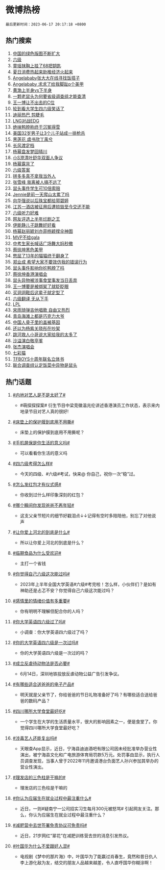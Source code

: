 # 微博热榜

`最后更新时间：2023-06-17 20:17:18 +0800`

## 热门搜索

1. [中国的绿色版图不断扩大](https://m.weibo.cn/search?containerid=100103type%3D1%26t%3D10%26q%3D%23%E4%B8%AD%E5%9B%BD%E7%9A%84%E7%BB%BF%E8%89%B2%E7%89%88%E5%9B%BE%E4%B8%8D%E6%96%AD%E6%89%A9%E5%A4%A7%23&stream_entry_id=51&isnewpage=1&extparam=seat%3D1%26pos%3D0%26c_type%3D51%26filter_type%3Drealtimehot%26stream_entry_id%3D51%26dgr%3D0%26cate%3D10103%26display_time%3D1687004235%26pre_seqid%3D1687004235866018427106&luicode=10000011&lfid=106003type%253D25%2526t%253D3%2526disable_hot%253D1%2526filter_type%253Drealtimehot)
1. [六级](https://m.weibo.cn/search?containerid=100103type%3D1%26t%3D10%26q%3D%E5%85%AD%E7%BA%A7&stream_entry_id=31&isnewpage=1&extparam=seat%3D1%26pos%3D0%26realpos%3D1%26filter_type%3Drealtimehot%26band_rank%3D1%26lcate%3D5001%26c_type%3D31%26q%3D%25E5%2585%25AD%25E7%25BA%25A7%26flag%3D16%26dgr%3D0%26cate%3D5001%26stream_entry_id%3D31%26display_time%3D1687004235%26pre_seqid%3D1687004235866018427106&luicode=10000011&lfid=106003type%253D25%2526t%253D3%2526disable_hot%253D1%2526filter_type%253Drealtimehot)
1. [童瑶抹胸上挂了68把钥匙](https://m.weibo.cn/search?containerid=100103type%3D1%26t%3D10%26q%3D%23%E7%AB%A5%E7%91%B6%E6%8A%B9%E8%83%B8%E4%B8%8A%E6%8C%82%E4%BA%8668%E6%8A%8A%E9%92%A5%E5%8C%99%23&stream_entry_id=31&isnewpage=1&extparam=seat%3D1%26pos%3D1%26realpos%3D2%26filter_type%3Drealtimehot%26band_rank%3D2%26lcate%3D5001%26c_type%3D31%26q%3D%2523%25E7%25AB%25A5%25E7%2591%25B6%25E6%258A%25B9%25E8%2583%25B8%25E4%25B8%258A%25E6%258C%2582%25E4%25BA%258668%25E6%258A%258A%25E9%2592%25A5%25E5%258C%2599%2523%26flag%3D1%26dgr%3D0%26cate%3D5001%26stream_entry_id%3D31%26display_time%3D1687004235%26pre_seqid%3D1687004235866018427106&luicode=10000011&lfid=106003type%253D25%2526t%253D3%2526disable_hot%253D1%2526filter_type%253Drealtimehot)
1. [夏日消费热起来助推经济火起来](https://m.weibo.cn/search?containerid=100103type%3D1%26t%3D10%26q%3D%23%E5%A4%8F%E6%97%A5%E6%B6%88%E8%B4%B9%E7%83%AD%E8%B5%B7%E6%9D%A5%E5%8A%A9%E6%8E%A8%E7%BB%8F%E6%B5%8E%E7%81%AB%E8%B5%B7%E6%9D%A5%23&stream_entry_id=31&isnewpage=1&extparam=seat%3D1%26pos%3D2%26realpos%3D3%26filter_type%3Drealtimehot%26band_rank%3D3%26lcate%3D5001%26c_type%3D31%26q%3D%2523%25E5%25A4%258F%25E6%2597%25A5%25E6%25B6%2588%25E8%25B4%25B9%25E7%2583%25AD%25E8%25B5%25B7%25E6%259D%25A5%25E5%258A%25A9%25E6%258E%25A8%25E7%25BB%258F%25E6%25B5%258E%25E7%2581%25AB%25E8%25B5%25B7%25E6%259D%25A5%2523%26flag%3D0%26dgr%3D0%26cate%3D5001%26stream_entry_id%3D31%26display_time%3D1687004235%26pre_seqid%3D1687004235866018427106&luicode=10000011&lfid=106003type%253D25%2526t%253D3%2526disable_hot%253D1%2526filter_type%253Drealtimehot)
1. [Angelababy张大大在线寻找饭搭子](https://m.weibo.cn/search?containerid=100103type%3D1%26t%3D10%26q%3D%23Angelababy%E5%BC%A0%E5%A4%A7%E5%A4%A7%E5%9C%A8%E7%BA%BF%E5%AF%BB%E6%89%BE%E9%A5%AD%E6%90%AD%E5%AD%90%23&stream_entry_id=31&isnewpage=1&extparam=seat%3D1%26pos%3D3%26filter_type%3Drealtimehot%26band_rank%3D4%26lcate%3D5001%26dgr%3D0%26is_ad_pos%3D1%26c_type%3D31%26topic_ad%3D1%26q%3D%2523Angelababy%25E5%25BC%25A0%25E5%25A4%25A7%25E5%25A4%25A7%25E5%259C%25A8%25E7%25BA%25BF%25E5%25AF%25BB%25E6%2589%25BE%25E9%25A5%25AD%25E6%2590%25AD%25E5%25AD%2590%2523%26stream_entry_id%3D31%26cate%3D5001%26adid%3D193177%26display_time%3D1687004235%26pre_seqid%3D1687004235866018427106&luicode=10000011&lfid=106003type%253D25%2526t%253D3%2526disable_hot%253D1%2526filter_type%253Drealtimehot)
1. [Angelababy 求求了给我脚趾p个美甲](https://m.weibo.cn/search?containerid=100103type%3D1%26t%3D10%26q%3DAngelababy+%E6%B1%82%E6%B1%82%E4%BA%86%E7%BB%99%E6%88%91%E8%84%9A%E8%B6%BEp%E4%B8%AA%E7%BE%8E%E7%94%B2&stream_entry_id=31&isnewpage=1&extparam=seat%3D1%26pos%3D4%26realpos%3D4%26filter_type%3Drealtimehot%26band_rank%3D4%26lcate%3D5001%26c_type%3D31%26q%3DAngelababy%2520%25E6%25B1%2582%25E6%25B1%2582%25E4%25BA%2586%25E7%25BB%2599%25E6%2588%2591%25E8%2584%259A%25E8%25B6%25BEp%25E4%25B8%25AA%25E7%25BE%258E%25E7%2594%25B2%26flag%3D1%26dgr%3D0%26cate%3D5001%26stream_entry_id%3D31%26display_time%3D1687004235%26pre_seqid%3D1687004235866018427106&luicode=10000011&lfid=106003type%253D25%2526t%253D3%2526disable_hot%253D1%2526filter_type%253Drealtimehot)
1. [黄渤上半身vs下半身](https://m.weibo.cn/search?containerid=100103type%3D1%26t%3D10%26q%3D%23%E9%BB%84%E6%B8%A4%E4%B8%8A%E5%8D%8A%E8%BA%ABvs%E4%B8%8B%E5%8D%8A%E8%BA%AB%23&stream_entry_id=31&isnewpage=1&extparam=seat%3D1%26pos%3D5%26realpos%3D5%26filter_type%3Drealtimehot%26band_rank%3D5%26lcate%3D5001%26c_type%3D31%26q%3D%2523%25E9%25BB%2584%25E6%25B8%25A4%25E4%25B8%258A%25E5%258D%258A%25E8%25BA%25ABvs%25E4%25B8%258B%25E5%258D%258A%25E8%25BA%25AB%2523%26flag%3D1%26dgr%3D0%26cate%3D5001%26stream_entry_id%3D31%26display_time%3D1687004235%26pre_seqid%3D1687004235866018427106&luicode=10000011&lfid=106003type%253D25%2526t%253D3%2526disable_hot%253D1%2526filter_type%253Drealtimehot)
1. [一颗老鼠头为何要省级调查组才能查清](https://m.weibo.cn/search?containerid=100103type%3D1%26t%3D10%26q%3D%23%E4%B8%80%E9%A2%97%E8%80%81%E9%BC%A0%E5%A4%B4%E4%B8%BA%E4%BD%95%E8%A6%81%E7%9C%81%E7%BA%A7%E8%B0%83%E6%9F%A5%E7%BB%84%E6%89%8D%E8%83%BD%E6%9F%A5%E6%B8%85%23&stream_entry_id=31&isnewpage=1&extparam=seat%3D1%26pos%3D6%26realpos%3D6%26filter_type%3Drealtimehot%26band_rank%3D6%26lcate%3D5001%26c_type%3D31%26q%3D%2523%25E4%25B8%2580%25E9%25A2%2597%25E8%2580%2581%25E9%25BC%25A0%25E5%25A4%25B4%25E4%25B8%25BA%25E4%25BD%2595%25E8%25A6%2581%25E7%259C%2581%25E7%25BA%25A7%25E8%25B0%2583%25E6%259F%25A5%25E7%25BB%2584%25E6%2589%258D%25E8%2583%25BD%25E6%259F%25A5%25E6%25B8%2585%2523%26flag%3D16%26dgr%3D0%26cate%3D5001%26stream_entry_id%3D31%26display_time%3D1687004235%26pre_seqid%3D1687004235866018427106&luicode=10000011&lfid=106003type%253D25%2526t%253D3%2526disable_hot%253D1%2526filter_type%253Drealtimehot)
1. [王一博让不出去的C位](https://m.weibo.cn/search?containerid=100103type%3D1%26t%3D10%26q%3D%23%E7%8E%8B%E4%B8%80%E5%8D%9A%E8%AE%A9%E4%B8%8D%E5%87%BA%E5%8E%BB%E7%9A%84C%E4%BD%8D%23&stream_entry_id=31&isnewpage=1&extparam=seat%3D1%26pos%3D7%26realpos%3D7%26filter_type%3Drealtimehot%26band_rank%3D7%26lcate%3D5001%26c_type%3D31%26q%3D%2523%25E7%258E%258B%25E4%25B8%2580%25E5%258D%259A%25E8%25AE%25A9%25E4%25B8%258D%25E5%2587%25BA%25E5%258E%25BB%25E7%259A%2584C%25E4%25BD%258D%2523%26flag%3D1%26dgr%3D0%26cate%3D5001%26stream_entry_id%3D31%26display_time%3D1687004235%26pre_seqid%3D1687004235866018427106&luicode=10000011&lfid=106003type%253D25%2526t%253D3%2526disable_hot%253D1%2526filter_type%253Drealtimehot)
1. [轮到看大学生四六级笑话了](https://m.weibo.cn/search?containerid=100103type%3D1%26t%3D10%26q%3D%E8%BD%AE%E5%88%B0%E7%9C%8B%E5%A4%A7%E5%AD%A6%E7%94%9F%E5%9B%9B%E5%85%AD%E7%BA%A7%E7%AC%91%E8%AF%9D%E4%BA%86&stream_entry_id=31&isnewpage=1&extparam=seat%3D1%26pos%3D8%26realpos%3D8%26filter_type%3Drealtimehot%26band_rank%3D8%26lcate%3D5001%26c_type%3D31%26q%3D%25E8%25BD%25AE%25E5%2588%25B0%25E7%259C%258B%25E5%25A4%25A7%25E5%25AD%25A6%25E7%2594%259F%25E5%259B%259B%25E5%2585%25AD%25E7%25BA%25A7%25E7%25AC%2591%25E8%25AF%259D%25E4%25BA%2586%26flag%3D0%26dgr%3D0%26cate%3D5001%26stream_entry_id%3D31%26display_time%3D1687004235%26pre_seqid%3D1687004235866018427106&luicode=10000011&lfid=106003type%253D25%2526t%253D3%2526disable_hot%253D1%2526filter_type%253Drealtimehot)
1. [迪丽热巴 剪睫毛](https://m.weibo.cn/search?containerid=100103type%3D1%26t%3D10%26q%3D%E8%BF%AA%E4%B8%BD%E7%83%AD%E5%B7%B4+%E5%89%AA%E7%9D%AB%E6%AF%9B&stream_entry_id=31&isnewpage=1&extparam=seat%3D1%26pos%3D9%26realpos%3D9%26filter_type%3Drealtimehot%26band_rank%3D9%26lcate%3D5001%26c_type%3D31%26q%3D%25E8%25BF%25AA%25E4%25B8%25BD%25E7%2583%25AD%25E5%25B7%25B4%2520%25E5%2589%25AA%25E7%259D%25AB%25E6%25AF%259B%26flag%3D0%26dgr%3D0%26cate%3D5001%26stream_entry_id%3D31%26display_time%3D1687004235%26pre_seqid%3D1687004235866018427106&luicode=10000011&lfid=106003type%253D25%2526t%253D3%2526disable_hot%253D1%2526filter_type%253Drealtimehot)
1. [LNG对战EDG](https://m.weibo.cn/search?containerid=100103type%3D1%26t%3D10%26q%3D%23LNG%E5%AF%B9%E6%88%98EDG%23&stream_entry_id=31&isnewpage=1&extparam=seat%3D1%26pos%3D10%26realpos%3D10%26filter_type%3Drealtimehot%26band_rank%3D10%26lcate%3D5001%26c_type%3D31%26q%3D%2523LNG%25E5%25AF%25B9%25E6%2588%2598EDG%2523%26flag%3D1%26dgr%3D0%26cate%3D5001%26stream_entry_id%3D31%26display_time%3D1687004235%26pre_seqid%3D1687004235866018427106&luicode=10000011&lfid=106003type%253D25%2526t%253D3%2526disable_hot%253D1%2526filter_type%253Drealtimehot)
1. [绝味鸭脖称终于沉冤得雪](https://m.weibo.cn/search?containerid=100103type%3D1%26t%3D10%26q%3D%23%E7%BB%9D%E5%91%B3%E9%B8%AD%E8%84%96%E7%A7%B0%E7%BB%88%E4%BA%8E%E6%B2%89%E5%86%A4%E5%BE%97%E9%9B%AA%23&stream_entry_id=31&isnewpage=1&extparam=seat%3D1%26pos%3D11%26realpos%3D11%26filter_type%3Drealtimehot%26band_rank%3D11%26lcate%3D5001%26c_type%3D31%26q%3D%2523%25E7%25BB%259D%25E5%2591%25B3%25E9%25B8%25AD%25E8%2584%2596%25E7%25A7%25B0%25E7%25BB%2588%25E4%25BA%258E%25E6%25B2%2589%25E5%2586%25A4%25E5%25BE%2597%25E9%259B%25AA%2523%26flag%3D2%26dgr%3D0%26cate%3D5001%26stream_entry_id%3D31%26display_time%3D1687004235%26pre_seqid%3D1687004235866018427106&luicode=10000011&lfid=106003type%253D25%2526t%253D3%2526disable_hot%253D1%2526filter_type%253Drealtimehot)
1. [美国32岁男子让3个儿子站成一排枪杀](https://m.weibo.cn/search?containerid=100103type%3D1%26t%3D10%26q%3D%23%E7%BE%8E%E5%9B%BD32%E5%B2%81%E7%94%B7%E5%AD%90%E8%AE%A93%E4%B8%AA%E5%84%BF%E5%AD%90%E7%AB%99%E6%88%90%E4%B8%80%E6%8E%92%E6%9E%AA%E6%9D%80%23&stream_entry_id=31&isnewpage=1&extparam=seat%3D1%26pos%3D12%26realpos%3D12%26filter_type%3Drealtimehot%26band_rank%3D12%26lcate%3D5001%26c_type%3D31%26q%3D%2523%25E7%25BE%258E%25E5%259B%25BD32%25E5%25B2%2581%25E7%2594%25B7%25E5%25AD%2590%25E8%25AE%25A93%25E4%25B8%25AA%25E5%2584%25BF%25E5%25AD%2590%25E7%25AB%2599%25E6%2588%2590%25E4%25B8%2580%25E6%258E%2592%25E6%259E%25AA%25E6%259D%2580%2523%26flag%3D1%26dgr%3D0%26cate%3D5001%26stream_entry_id%3D31%26display_time%3D1687004235%26pre_seqid%3D1687004235866018427106&luicode=10000011&lfid=106003type%253D25%2526t%253D3%2526disable_hot%253D1%2526filter_type%253Drealtimehot)
1. [黑莲花 虞书欣丁禹兮](https://m.weibo.cn/search?containerid=100103type%3D1%26t%3D10%26q%3D%E9%BB%91%E8%8E%B2%E8%8A%B1+%E8%99%9E%E4%B9%A6%E6%AC%A3%E4%B8%81%E7%A6%B9%E5%85%AE&stream_entry_id=31&isnewpage=1&extparam=seat%3D1%26pos%3D13%26realpos%3D13%26filter_type%3Drealtimehot%26band_rank%3D13%26lcate%3D5001%26c_type%3D31%26q%3D%25E9%25BB%2591%25E8%258E%25B2%25E8%258A%25B1%2520%25E8%2599%259E%25E4%25B9%25A6%25E6%25AC%25A3%25E4%25B8%2581%25E7%25A6%25B9%25E5%2585%25AE%26flag%3D2%26dgr%3D0%26cate%3D5001%26stream_entry_id%3D31%26display_time%3D1687004235%26pre_seqid%3D1687004235866018427106&luicode=10000011&lfid=106003type%253D25%2526t%253D3%2526disable_hot%253D1%2526filter_type%253Drealtimehot)
1. [长风渡定档](https://m.weibo.cn/search?containerid=100103type%3D1%26t%3D10%26q%3D%E9%95%BF%E9%A3%8E%E6%B8%A1%E5%AE%9A%E6%A1%A3&stream_entry_id=31&isnewpage=1&extparam=seat%3D1%26pos%3D14%26realpos%3D14%26filter_type%3Drealtimehot%26band_rank%3D14%26lcate%3D5001%26c_type%3D31%26q%3D%25E9%2595%25BF%25E9%25A3%258E%25E6%25B8%25A1%25E5%25AE%259A%25E6%25A1%25A3%26flag%3D2%26dgr%3D0%26cate%3D5001%26stream_entry_id%3D31%26display_time%3D1687004235%26pre_seqid%3D1687004235866018427106&luicode=10000011&lfid=106003type%253D25%2526t%253D3%2526disable_hot%253D1%2526filter_type%253Drealtimehot)
1. [杨幂盘发梦回晴川](https://m.weibo.cn/search?containerid=100103type%3D1%26t%3D10%26q%3D%E6%9D%A8%E5%B9%82%E7%9B%98%E5%8F%91%E6%A2%A6%E5%9B%9E%E6%99%B4%E5%B7%9D&stream_entry_id=31&isnewpage=1&extparam=seat%3D1%26pos%3D15%26realpos%3D15%26filter_type%3Drealtimehot%26band_rank%3D15%26lcate%3D5001%26c_type%3D31%26q%3D%25E6%259D%25A8%25E5%25B9%2582%25E7%259B%2598%25E5%258F%2591%25E6%25A2%25A6%25E5%259B%259E%25E6%2599%25B4%25E5%25B7%259D%26flag%3D0%26dgr%3D0%26cate%3D5001%26stream_entry_id%3D31%26display_time%3D1687004235%26pre_seqid%3D1687004235866018427106&luicode=10000011&lfid=106003type%253D25%2526t%253D3%2526disable_hot%253D1%2526filter_type%253Drealtimehot)
1. [小S澄清叶舒华双面人争议](https://m.weibo.cn/search?containerid=100103type%3D1%26t%3D10%26q%3D%23%E5%B0%8FS%E6%BE%84%E6%B8%85%E5%8F%B6%E8%88%92%E5%8D%8E%E5%8F%8C%E9%9D%A2%E4%BA%BA%E4%BA%89%E8%AE%AE%23&stream_entry_id=31&isnewpage=1&extparam=seat%3D1%26pos%3D16%26realpos%3D16%26filter_type%3Drealtimehot%26band_rank%3D16%26lcate%3D5001%26c_type%3D31%26q%3D%2523%25E5%25B0%258FS%25E6%25BE%2584%25E6%25B8%2585%25E5%258F%25B6%25E8%2588%2592%25E5%258D%258E%25E5%258F%258C%25E9%259D%25A2%25E4%25BA%25BA%25E4%25BA%2589%25E8%25AE%25AE%2523%26flag%3D2%26dgr%3D0%26cate%3D5001%26stream_entry_id%3D31%26display_time%3D1687004235%26pre_seqid%3D1687004235866018427106&luicode=10000011&lfid=106003type%253D25%2526t%253D3%2526disable_hot%253D1%2526filter_type%253Drealtimehot)
1. [杨幂露背了](https://m.weibo.cn/search?containerid=100103type%3D1%26t%3D10%26q%3D%23%E6%9D%A8%E5%B9%82%E9%9C%B2%E8%83%8C%E4%BA%86%23&stream_entry_id=31&isnewpage=1&extparam=seat%3D1%26pos%3D17%26realpos%3D17%26filter_type%3Drealtimehot%26band_rank%3D17%26lcate%3D5001%26c_type%3D31%26q%3D%2523%25E6%259D%25A8%25E5%25B9%2582%25E9%259C%25B2%25E8%2583%258C%25E4%25BA%2586%2523%26flag%3D2%26dgr%3D0%26cate%3D5001%26stream_entry_id%3D31%26display_time%3D1687004235%26pre_seqid%3D1687004235866018427106&luicode=10000011&lfid=106003type%253D25%2526t%253D3%2526disable_hot%253D1%2526filter_type%253Drealtimehot)
1. [六级答案](https://m.weibo.cn/search?containerid=100103type%3D1%26t%3D10%26q%3D%E5%85%AD%E7%BA%A7%E7%AD%94%E6%A1%88&stream_entry_id=31&isnewpage=1&extparam=seat%3D1%26pos%3D18%26realpos%3D18%26filter_type%3Drealtimehot%26band_rank%3D18%26lcate%3D5001%26c_type%3D31%26q%3D%25E5%2585%25AD%25E7%25BA%25A7%25E7%25AD%2594%25E6%25A1%2588%26flag%3D0%26dgr%3D0%26cate%3D5001%26stream_entry_id%3D31%26display_time%3D1687004235%26pre_seqid%3D1687004235866018427106&luicode=10000011&lfid=106003type%253D25%2526t%253D3%2526disable_hot%253D1%2526filter_type%253Drealtimehot)
1. [拼多多真不拿我当外人](https://m.weibo.cn/search?containerid=100103type%3D1%26t%3D10%26q%3D%23%E6%8B%BC%E5%A4%9A%E5%A4%9A%E7%9C%9F%E4%B8%8D%E6%8B%BF%E6%88%91%E5%BD%93%E5%A4%96%E4%BA%BA%23&stream_entry_id=31&isnewpage=1&extparam=seat%3D1%26pos%3D19%26realpos%3D19%26filter_type%3Drealtimehot%26band_rank%3D19%26lcate%3D5001%26c_type%3D31%26adid%3D193291%26q%3D%2523%25E6%258B%25BC%25E5%25A4%259A%25E5%25A4%259A%25E7%259C%259F%25E4%25B8%258D%25E6%258B%25BF%25E6%2588%2591%25E5%25BD%2593%25E5%25A4%2596%25E4%25BA%25BA%2523%26flag%3D0%26dgr%3D0%26cate%3D5001%26stream_entry_id%3D31%26display_time%3D1687004235%26pre_seqid%3D1687004235866018427106&luicode=10000011&lfid=106003type%253D25%2526t%253D3%2526disable_hot%253D1%2526filter_type%253Drealtimehot)
1. [张雪峰 我离被人搞不远了](https://m.weibo.cn/search?containerid=100103type%3D1%26t%3D10%26q%3D%E5%BC%A0%E9%9B%AA%E5%B3%B0+%E6%88%91%E7%A6%BB%E8%A2%AB%E4%BA%BA%E6%90%9E%E4%B8%8D%E8%BF%9C%E4%BA%86&stream_entry_id=31&isnewpage=1&extparam=seat%3D1%26pos%3D20%26realpos%3D20%26filter_type%3Drealtimehot%26band_rank%3D20%26lcate%3D5001%26c_type%3D31%26q%3D%25E5%25BC%25A0%25E9%259B%25AA%25E5%25B3%25B0%2520%25E6%2588%2591%25E7%25A6%25BB%25E8%25A2%25AB%25E4%25BA%25BA%25E6%2590%259E%25E4%25B8%258D%25E8%25BF%259C%25E4%25BA%2586%26flag%3D0%26dgr%3D0%26cate%3D5001%26stream_entry_id%3D31%26display_time%3D1687004235%26pre_seqid%3D1687004235866018427106&luicode=10000011&lfid=106003type%253D25%2526t%253D3%2526disable_hot%253D1%2526filter_type%253Drealtimehot)
1. [鼠头事件学生可10倍索赔](https://m.weibo.cn/search?containerid=100103type%3D1%26t%3D10%26q%3D%23%E9%BC%A0%E5%A4%B4%E4%BA%8B%E4%BB%B6%E5%AD%A6%E7%94%9F%E5%8F%AF10%E5%80%8D%E7%B4%A2%E8%B5%94%23&stream_entry_id=31&isnewpage=1&extparam=seat%3D1%26pos%3D21%26realpos%3D21%26filter_type%3Drealtimehot%26band_rank%3D21%26lcate%3D5001%26c_type%3D31%26q%3D%2523%25E9%25BC%25A0%25E5%25A4%25B4%25E4%25BA%258B%25E4%25BB%25B6%25E5%25AD%25A6%25E7%2594%259F%25E5%258F%25AF10%25E5%2580%258D%25E7%25B4%25A2%25E8%25B5%2594%2523%26flag%3D0%26dgr%3D0%26cate%3D5001%26stream_entry_id%3D31%26display_time%3D1687004235%26pre_seqid%3D1687004235866018427106&luicode=10000011&lfid=106003type%253D25%2526t%253D3%2526disable_hot%253D1%2526filter_type%253Drealtimehot)
1. [Jennie是前一天爬山太累了吗](https://m.weibo.cn/search?containerid=100103type%3D1%26t%3D10%26q%3D%23Jennie%E6%98%AF%E5%89%8D%E4%B8%80%E5%A4%A9%E7%88%AC%E5%B1%B1%E5%A4%AA%E7%B4%AF%E4%BA%86%E5%90%97%23&stream_entry_id=31&isnewpage=1&extparam=seat%3D1%26pos%3D22%26realpos%3D22%26filter_type%3Drealtimehot%26band_rank%3D22%26lcate%3D5001%26c_type%3D31%26q%3D%2523Jennie%25E6%2598%25AF%25E5%2589%258D%25E4%25B8%2580%25E5%25A4%25A9%25E7%2588%25AC%25E5%25B1%25B1%25E5%25A4%25AA%25E7%25B4%25AF%25E4%25BA%2586%25E5%2590%2597%2523%26flag%3D0%26dgr%3D0%26cate%3D5001%26stream_entry_id%3D31%26display_time%3D1687004235%26pre_seqid%3D1687004235866018427106&luicode=10000011&lfid=106003type%253D25%2526t%253D3%2526disable_hot%253D1%2526filter_type%253Drealtimehot)
1. [向华强说以后珠宝都给郭碧婷](https://m.weibo.cn/search?containerid=100103type%3D1%26t%3D10%26q%3D%23%E5%90%91%E5%8D%8E%E5%BC%BA%E8%AF%B4%E4%BB%A5%E5%90%8E%E7%8F%A0%E5%AE%9D%E9%83%BD%E7%BB%99%E9%83%AD%E7%A2%A7%E5%A9%B7%23&stream_entry_id=31&isnewpage=1&extparam=seat%3D1%26pos%3D23%26realpos%3D23%26filter_type%3Drealtimehot%26band_rank%3D23%26lcate%3D5001%26c_type%3D31%26q%3D%2523%25E5%2590%2591%25E5%258D%258E%25E5%25BC%25BA%25E8%25AF%25B4%25E4%25BB%25A5%25E5%2590%258E%25E7%258F%25A0%25E5%25AE%259D%25E9%2583%25BD%25E7%25BB%2599%25E9%2583%25AD%25E7%25A2%25A7%25E5%25A9%25B7%2523%26flag%3D2%26dgr%3D0%26cate%3D5001%26stream_entry_id%3D31%26display_time%3D1687004235%26pre_seqid%3D1687004235866018427106&luicode=10000011&lfid=106003type%253D25%2526t%253D3%2526disable_hot%253D1%2526filter_type%253Drealtimehot)
1. [江苏一酒店被征用后遭损毁至今交还不能](https://m.weibo.cn/search?containerid=100103type%3D1%26t%3D10%26q%3D%23%E6%B1%9F%E8%8B%8F%E4%B8%80%E9%85%92%E5%BA%97%E8%A2%AB%E5%BE%81%E7%94%A8%E5%90%8E%E9%81%AD%E6%8D%9F%E6%AF%81%E8%87%B3%E4%BB%8A%E4%BA%A4%E8%BF%98%E4%B8%8D%E8%83%BD%23&stream_entry_id=31&isnewpage=1&extparam=seat%3D1%26pos%3D24%26realpos%3D24%26filter_type%3Drealtimehot%26band_rank%3D24%26lcate%3D5001%26c_type%3D31%26q%3D%2523%25E6%25B1%259F%25E8%258B%258F%25E4%25B8%2580%25E9%2585%2592%25E5%25BA%2597%25E8%25A2%25AB%25E5%25BE%2581%25E7%2594%25A8%25E5%2590%258E%25E9%2581%25AD%25E6%258D%259F%25E6%25AF%2581%25E8%2587%25B3%25E4%25BB%258A%25E4%25BA%25A4%25E8%25BF%2598%25E4%25B8%258D%25E8%2583%25BD%2523%26flag%3D1%26dgr%3D0%26cate%3D5001%26stream_entry_id%3D31%26display_time%3D1687004235%26pre_seqid%3D1687004235866018427106&luicode=10000011&lfid=106003type%253D25%2526t%253D3%2526disable_hot%253D1%2526filter_type%253Drealtimehot)
1. [六级听力好难](https://m.weibo.cn/search?containerid=100103type%3D1%26t%3D10%26q%3D%E5%85%AD%E7%BA%A7%E5%90%AC%E5%8A%9B%E5%A5%BD%E9%9A%BE&stream_entry_id=31&isnewpage=1&extparam=seat%3D1%26pos%3D25%26realpos%3D25%26filter_type%3Drealtimehot%26band_rank%3D25%26lcate%3D5001%26c_type%3D31%26q%3D%25E5%2585%25AD%25E7%25BA%25A7%25E5%2590%25AC%25E5%258A%259B%25E5%25A5%25BD%25E9%259A%25BE%26flag%3D0%26dgr%3D0%26cate%3D5001%26stream_entry_id%3D31%26display_time%3D1687004235%26pre_seqid%3D1687004235866018427106&luicode=10000011&lfid=106003type%253D25%2526t%253D3%2526disable_hot%253D1%2526filter_type%253Drealtimehot)
1. [网友评选上半年烂剧之王](https://m.weibo.cn/search?containerid=100103type%3D1%26t%3D10%26q%3D%23%E7%BD%91%E5%8F%8B%E8%AF%84%E9%80%89%E4%B8%8A%E5%8D%8A%E5%B9%B4%E7%83%82%E5%89%A7%E4%B9%8B%E7%8E%8B%23&stream_entry_id=31&isnewpage=1&extparam=seat%3D1%26pos%3D26%26realpos%3D26%26filter_type%3Drealtimehot%26band_rank%3D26%26lcate%3D5001%26c_type%3D31%26q%3D%2523%25E7%25BD%2591%25E5%258F%258B%25E8%25AF%2584%25E9%2580%2589%25E4%25B8%258A%25E5%258D%258A%25E5%25B9%25B4%25E7%2583%2582%25E5%2589%25A7%25E4%25B9%258B%25E7%258E%258B%2523%26flag%3D0%26dgr%3D0%26cate%3D5001%26stream_entry_id%3D31%26display_time%3D1687004235%26pre_seqid%3D1687004235866018427106&luicode=10000011&lfid=106003type%253D25%2526t%253D3%2526disable_hot%253D1%2526filter_type%253Drealtimehot)
1. [伊能静儿子跳舞好好看](https://m.weibo.cn/search?containerid=100103type%3D1%26t%3D10%26q%3D%E4%BC%8A%E8%83%BD%E9%9D%99%E5%84%BF%E5%AD%90%E8%B7%B3%E8%88%9E%E5%A5%BD%E5%A5%BD%E7%9C%8B&stream_entry_id=31&isnewpage=1&extparam=seat%3D1%26pos%3D27%26realpos%3D27%26filter_type%3Drealtimehot%26band_rank%3D27%26lcate%3D5001%26c_type%3D31%26q%3D%25E4%25BC%258A%25E8%2583%25BD%25E9%259D%2599%25E5%2584%25BF%25E5%25AD%2590%25E8%25B7%25B3%25E8%2588%259E%25E5%25A5%25BD%25E5%25A5%25BD%25E7%259C%258B%26flag%3D0%26dgr%3D0%26cate%3D5001%26stream_entry_id%3D31%26display_time%3D1687004235%26pre_seqid%3D1687004235866018427106&luicode=10000011&lfid=106003type%253D25%2526t%253D3%2526disable_hot%253D1%2526filter_type%253Drealtimehot)
1. [杨幂赵丽颖刘亦菲杨颖撑伞神图](https://m.weibo.cn/search?containerid=100103type%3D1%26t%3D10%26q%3D%23%E6%9D%A8%E5%B9%82%E8%B5%B5%E4%B8%BD%E9%A2%96%E5%88%98%E4%BA%A6%E8%8F%B2%E6%9D%A8%E9%A2%96%E6%92%91%E4%BC%9E%E7%A5%9E%E5%9B%BE%23&stream_entry_id=31&isnewpage=1&extparam=seat%3D1%26pos%3D28%26realpos%3D28%26filter_type%3Drealtimehot%26band_rank%3D28%26lcate%3D5001%26c_type%3D31%26q%3D%2523%25E6%259D%25A8%25E5%25B9%2582%25E8%25B5%25B5%25E4%25B8%25BD%25E9%25A2%2596%25E5%2588%2598%25E4%25BA%25A6%25E8%258F%25B2%25E6%259D%25A8%25E9%25A2%2596%25E6%2592%2591%25E4%25BC%259E%25E7%25A5%259E%25E5%259B%25BE%2523%26flag%3D1%26dgr%3D0%26cate%3D5001%26stream_entry_id%3D31%26display_time%3D1687004235%26pre_seqid%3D1687004235866018427106&luicode=10000011&lfid=106003type%253D25%2526t%253D3%2526disable_hot%253D1%2526filter_type%253Drealtimehot)
1. [MVP不给gala](https://m.weibo.cn/search?containerid=100103type%3D1%26t%3D10%26q%3DMVP%E4%B8%8D%E7%BB%99gala&stream_entry_id=31&isnewpage=1&extparam=seat%3D1%26pos%3D29%26realpos%3D29%26filter_type%3Drealtimehot%26band_rank%3D29%26lcate%3D5001%26c_type%3D31%26q%3DMVP%25E4%25B8%258D%25E7%25BB%2599gala%26flag%3D1%26dgr%3D0%26cate%3D5001%26stream_entry_id%3D31%26display_time%3D1687004235%26pre_seqid%3D1687004235866018427106&luicode=10000011&lfid=106003type%253D25%2526t%253D3%2526disable_hot%253D1%2526filter_type%253Drealtimehot)
1. [中考生家长喊话广场舞大妈秒撤](https://m.weibo.cn/search?containerid=100103type%3D1%26t%3D10%26q%3D%23%E4%B8%AD%E8%80%83%E7%94%9F%E5%AE%B6%E9%95%BF%E5%96%8A%E8%AF%9D%E5%B9%BF%E5%9C%BA%E8%88%9E%E5%A4%A7%E5%A6%88%E7%A7%92%E6%92%A4%23&stream_entry_id=31&isnewpage=1&extparam=seat%3D1%26pos%3D30%26realpos%3D30%26filter_type%3Drealtimehot%26band_rank%3D30%26lcate%3D5001%26c_type%3D31%26q%3D%2523%25E4%25B8%25AD%25E8%2580%2583%25E7%2594%259F%25E5%25AE%25B6%25E9%2595%25BF%25E5%2596%258A%25E8%25AF%259D%25E5%25B9%25BF%25E5%259C%25BA%25E8%2588%259E%25E5%25A4%25A7%25E5%25A6%2588%25E7%25A7%2592%25E6%2592%25A4%2523%26flag%3D0%26dgr%3D0%26cate%3D5001%26stream_entry_id%3D31%26display_time%3D1687004235%26pre_seqid%3D1687004235866018427106&luicode=10000011&lfid=106003type%253D25%2526t%253D3%2526disable_hot%253D1%2526filter_type%253Drealtimehot)
1. [蔡徐坤黑色美甲](https://m.weibo.cn/search?containerid=100103type%3D1%26t%3D10%26q%3D%23%E8%94%A1%E5%BE%90%E5%9D%A4%E9%BB%91%E8%89%B2%E7%BE%8E%E7%94%B2%23&stream_entry_id=31&isnewpage=1&extparam=seat%3D1%26pos%3D31%26realpos%3D31%26filter_type%3Drealtimehot%26band_rank%3D31%26lcate%3D5001%26c_type%3D31%26q%3D%2523%25E8%2594%25A1%25E5%25BE%2590%25E5%259D%25A4%25E9%25BB%2591%25E8%2589%25B2%25E7%25BE%258E%25E7%2594%25B2%2523%26flag%3D1%26dgr%3D0%26cate%3D5001%26stream_entry_id%3D31%26display_time%3D1687004235%26pre_seqid%3D1687004235866018427106&luicode=10000011&lfid=106003type%253D25%2526t%253D3%2526disable_hot%253D1%2526filter_type%253Drealtimehot)
1. [憋屈了13年的猫猫终于翻身了](https://m.weibo.cn/search?containerid=100103type%3D1%26t%3D10%26q%3D%E6%86%8B%E5%B1%88%E4%BA%8613%E5%B9%B4%E7%9A%84%E7%8C%AB%E7%8C%AB%E7%BB%88%E4%BA%8E%E7%BF%BB%E8%BA%AB%E4%BA%86&stream_entry_id=31&isnewpage=1&extparam=seat%3D1%26pos%3D32%26realpos%3D32%26filter_type%3Drealtimehot%26band_rank%3D32%26lcate%3D5001%26c_type%3D31%26q%3D%25E6%2586%258B%25E5%25B1%2588%25E4%25BA%258613%25E5%25B9%25B4%25E7%259A%2584%25E7%258C%25AB%25E7%258C%25AB%25E7%25BB%2588%25E4%25BA%258E%25E7%25BF%25BB%25E8%25BA%25AB%25E4%25BA%2586%26flag%3D1%26dgr%3D0%26cate%3D5001%26stream_entry_id%3D31%26display_time%3D1687004235%26pre_seqid%3D1687004235866018427106&luicode=10000011&lfid=106003type%253D25%2526t%253D3%2526disable_hot%253D1%2526filter_type%253Drealtimehot)
1. [郑业成 希望大家不要效仿我的错误行为](https://m.weibo.cn/search?containerid=100103type%3D1%26t%3D10%26q%3D%E9%83%91%E4%B8%9A%E6%88%90+%E5%B8%8C%E6%9C%9B%E5%A4%A7%E5%AE%B6%E4%B8%8D%E8%A6%81%E6%95%88%E4%BB%BF%E6%88%91%E7%9A%84%E9%94%99%E8%AF%AF%E8%A1%8C%E4%B8%BA&stream_entry_id=31&isnewpage=1&extparam=seat%3D1%26pos%3D33%26realpos%3D33%26filter_type%3Drealtimehot%26band_rank%3D33%26lcate%3D5001%26c_type%3D31%26q%3D%25E9%2583%2591%25E4%25B8%259A%25E6%2588%2590%2520%25E5%25B8%258C%25E6%259C%259B%25E5%25A4%25A7%25E5%25AE%25B6%25E4%25B8%258D%25E8%25A6%2581%25E6%2595%2588%25E4%25BB%25BF%25E6%2588%2591%25E7%259A%2584%25E9%2594%2599%25E8%25AF%25AF%25E8%25A1%258C%25E4%25B8%25BA%26flag%3D0%26dgr%3D0%26cate%3D5001%26stream_entry_id%3D31%26display_time%3D1687004235%26pre_seqid%3D1687004235866018427106&luicode=10000011&lfid=106003type%253D25%2526t%253D3%2526disable_hot%253D1%2526filter_type%253Drealtimehot)
1. [鼠头事件影响你吃鸭脖了吗](https://m.weibo.cn/search?containerid=100103type%3D1%26t%3D10%26q%3D%23%E9%BC%A0%E5%A4%B4%E4%BA%8B%E4%BB%B6%E5%BD%B1%E5%93%8D%E4%BD%A0%E5%90%83%E9%B8%AD%E8%84%96%E4%BA%86%E5%90%97%23&stream_entry_id=31&isnewpage=1&extparam=seat%3D1%26pos%3D34%26realpos%3D34%26filter_type%3Drealtimehot%26band_rank%3D34%26lcate%3D5001%26c_type%3D31%26q%3D%2523%25E9%25BC%25A0%25E5%25A4%25B4%25E4%25BA%258B%25E4%25BB%25B6%25E5%25BD%25B1%25E5%2593%258D%25E4%25BD%25A0%25E5%2590%2583%25E9%25B8%25AD%25E8%2584%2596%25E4%25BA%2586%25E5%2590%2597%2523%26flag%3D1%26dgr%3D0%26cate%3D5001%26stream_entry_id%3D31%26display_time%3D1687004235%26pre_seqid%3D1687004235866018427106&luicode=10000011&lfid=106003type%253D25%2526t%253D3%2526disable_hot%253D1%2526filter_type%253Drealtimehot)
1. [蔡徐坤香港演唱会](https://m.weibo.cn/search?containerid=100103type%3D1%26t%3D10%26q%3D%E8%94%A1%E5%BE%90%E5%9D%A4%E9%A6%99%E6%B8%AF%E6%BC%94%E5%94%B1%E4%BC%9A&stream_entry_id=31&isnewpage=1&extparam=seat%3D1%26pos%3D35%26realpos%3D35%26filter_type%3Drealtimehot%26band_rank%3D35%26lcate%3D5001%26c_type%3D31%26q%3D%25E8%2594%25A1%25E5%25BE%2590%25E5%259D%25A4%25E9%25A6%2599%25E6%25B8%25AF%25E6%25BC%2594%25E5%2594%25B1%25E4%25BC%259A%26flag%3D1%26dgr%3D0%26cate%3D5001%26stream_entry_id%3D31%26display_time%3D1687004235%26pre_seqid%3D1687004235866018427106&luicode=10000011&lfid=106003type%253D25%2526t%253D3%2526disable_hot%253D1%2526filter_type%253Drealtimehot)
1. [鼠头异物被涉事食堂事发当日丢弃](https://m.weibo.cn/search?containerid=100103type%3D1%26t%3D10%26q%3D%23%E9%BC%A0%E5%A4%B4%E5%BC%82%E7%89%A9%E8%A2%AB%E6%B6%89%E4%BA%8B%E9%A3%9F%E5%A0%82%E4%BA%8B%E5%8F%91%E5%BD%93%E6%97%A5%E4%B8%A2%E5%BC%83%23&stream_entry_id=31&isnewpage=1&extparam=seat%3D1%26pos%3D36%26realpos%3D36%26filter_type%3Drealtimehot%26band_rank%3D36%26lcate%3D5001%26c_type%3D31%26q%3D%2523%25E9%25BC%25A0%25E5%25A4%25B4%25E5%25BC%2582%25E7%2589%25A9%25E8%25A2%25AB%25E6%25B6%2589%25E4%25BA%258B%25E9%25A3%259F%25E5%25A0%2582%25E4%25BA%258B%25E5%258F%2591%25E5%25BD%2593%25E6%2597%25A5%25E4%25B8%25A2%25E5%25BC%2583%2523%26flag%3D0%26dgr%3D0%26cate%3D5001%26stream_entry_id%3D31%26display_time%3D1687004235%26pre_seqid%3D1687004235866018427106&luicode=10000011&lfid=106003type%253D25%2526t%253D3%2526disable_hot%253D1%2526filter_type%253Drealtimehot)
1. [王一博要是被绑架了就眨眨眼](https://m.weibo.cn/search?containerid=100103type%3D1%26t%3D10%26q%3D%23%E7%8E%8B%E4%B8%80%E5%8D%9A%E8%A6%81%E6%98%AF%E8%A2%AB%E7%BB%91%E6%9E%B6%E4%BA%86%E5%B0%B1%E7%9C%A8%E7%9C%A8%E7%9C%BC%23&stream_entry_id=31&isnewpage=1&extparam=seat%3D1%26pos%3D37%26realpos%3D37%26filter_type%3Drealtimehot%26band_rank%3D37%26lcate%3D5001%26c_type%3D31%26q%3D%2523%25E7%258E%258B%25E4%25B8%2580%25E5%258D%259A%25E8%25A6%2581%25E6%2598%25AF%25E8%25A2%25AB%25E7%25BB%2591%25E6%259E%25B6%25E4%25BA%2586%25E5%25B0%25B1%25E7%259C%25A8%25E7%259C%25A8%25E7%259C%25BC%2523%26flag%3D1%26dgr%3D0%26cate%3D5001%26stream_entry_id%3D31%26display_time%3D1687004235%26pre_seqid%3D1687004235866018427106&luicode=10000011&lfid=106003type%253D25%2526t%253D3%2526disable_hot%253D1%2526filter_type%253Drealtimehot)
1. [买洞洞鞋后这辈子就定型了](https://m.weibo.cn/search?containerid=100103type%3D1%26t%3D10%26q%3D%23%E4%B9%B0%E6%B4%9E%E6%B4%9E%E9%9E%8B%E5%90%8E%E8%BF%99%E8%BE%88%E5%AD%90%E5%B0%B1%E5%AE%9A%E5%9E%8B%E4%BA%86%23&stream_entry_id=31&isnewpage=1&extparam=seat%3D1%26pos%3D38%26realpos%3D38%26filter_type%3Drealtimehot%26band_rank%3D38%26lcate%3D5001%26c_type%3D31%26q%3D%2523%25E4%25B9%25B0%25E6%25B4%259E%25E6%25B4%259E%25E9%259E%258B%25E5%2590%258E%25E8%25BF%2599%25E8%25BE%2588%25E5%25AD%2590%25E5%25B0%25B1%25E5%25AE%259A%25E5%259E%258B%25E4%25BA%2586%2523%26flag%3D0%26dgr%3D0%26cate%3D5001%26stream_entry_id%3D31%26display_time%3D1687004235%26pre_seqid%3D1687004235866018427106&luicode=10000011&lfid=106003type%253D25%2526t%253D3%2526disable_hot%253D1%2526filter_type%253Drealtimehot)
1. [六级翻译 无从下手](https://m.weibo.cn/search?containerid=100103type%3D1%26t%3D10%26q%3D%E5%85%AD%E7%BA%A7%E7%BF%BB%E8%AF%91+%E6%97%A0%E4%BB%8E%E4%B8%8B%E6%89%8B&stream_entry_id=31&isnewpage=1&extparam=seat%3D1%26pos%3D39%26realpos%3D39%26filter_type%3Drealtimehot%26band_rank%3D39%26lcate%3D5001%26c_type%3D31%26q%3D%25E5%2585%25AD%25E7%25BA%25A7%25E7%25BF%25BB%25E8%25AF%2591%2520%25E6%2597%25A0%25E4%25BB%258E%25E4%25B8%258B%25E6%2589%258B%26flag%3D0%26dgr%3D0%26cate%3D5001%26stream_entry_id%3D31%26display_time%3D1687004235%26pre_seqid%3D1687004235866018427106&luicode=10000011&lfid=106003type%253D25%2526t%253D3%2526disable_hot%253D1%2526filter_type%253Drealtimehot)
1. [LPL](https://m.weibo.cn/search?containerid=100103type%3D1%26t%3D10%26q%3DLPL&stream_entry_id=31&isnewpage=1&extparam=seat%3D1%26pos%3D40%26realpos%3D40%26filter_type%3Drealtimehot%26band_rank%3D40%26lcate%3D5001%26c_type%3D31%26q%3DLPL%26flag%3D1%26dgr%3D0%26cate%3D5001%26stream_entry_id%3D31%26display_time%3D1687004235%26pre_seqid%3D1687004235866018427106&luicode=10000011&lfid=106003type%253D25%2526t%253D3%2526disable_hot%253D1%2526filter_type%253Drealtimehot)
1. [宋雨琦弹吉他唱歌 自由又热烈](https://m.weibo.cn/search?containerid=100103type%3D1%26t%3D10%26q%3D%E5%AE%8B%E9%9B%A8%E7%90%A6%E5%BC%B9%E5%90%89%E4%BB%96%E5%94%B1%E6%AD%8C+%E8%87%AA%E7%94%B1%E5%8F%88%E7%83%AD%E7%83%88&stream_entry_id=31&isnewpage=1&extparam=seat%3D1%26pos%3D41%26realpos%3D41%26filter_type%3Drealtimehot%26band_rank%3D41%26lcate%3D5001%26c_type%3D31%26q%3D%25E5%25AE%258B%25E9%259B%25A8%25E7%2590%25A6%25E5%25BC%25B9%25E5%2590%2589%25E4%25BB%2596%25E5%2594%25B1%25E6%25AD%258C%2520%25E8%2587%25AA%25E7%2594%25B1%25E5%258F%2588%25E7%2583%25AD%25E7%2583%2588%26flag%3D1%26dgr%3D0%26cate%3D5001%26stream_entry_id%3D31%26display_time%3D1687004235%26pre_seqid%3D1687004235866018427106&luicode=10000011&lfid=106003type%253D25%2526t%253D3%2526disable_hot%253D1%2526filter_type%253Drealtimehot)
1. [青岛海滩上都是巧克力大爷](https://m.weibo.cn/search?containerid=100103type%3D1%26t%3D10%26q%3D%23%E9%9D%92%E5%B2%9B%E6%B5%B7%E6%BB%A9%E4%B8%8A%E9%83%BD%E6%98%AF%E5%B7%A7%E5%85%8B%E5%8A%9B%E5%A4%A7%E7%88%B7%23&stream_entry_id=31&isnewpage=1&extparam=seat%3D1%26pos%3D42%26realpos%3D42%26filter_type%3Drealtimehot%26band_rank%3D42%26lcate%3D5001%26c_type%3D31%26q%3D%2523%25E9%259D%2592%25E5%25B2%259B%25E6%25B5%25B7%25E6%25BB%25A9%25E4%25B8%258A%25E9%2583%25BD%25E6%2598%25AF%25E5%25B7%25A7%25E5%2585%258B%25E5%258A%259B%25E5%25A4%25A7%25E7%2588%25B7%2523%26flag%3D1%26dgr%3D0%26cate%3D5001%26stream_entry_id%3D31%26display_time%3D1687004235%26pre_seqid%3D1687004235866018427106&luicode=10000011&lfid=106003type%253D25%2526t%253D3%2526disable_hot%253D1%2526filter_type%253Drealtimehot)
1. [中国人骨子里的盖被基因](https://m.weibo.cn/search?containerid=100103type%3D1%26t%3D10%26q%3D%E4%B8%AD%E5%9B%BD%E4%BA%BA%E9%AA%A8%E5%AD%90%E9%87%8C%E7%9A%84%E7%9B%96%E8%A2%AB%E5%9F%BA%E5%9B%A0&stream_entry_id=31&isnewpage=1&extparam=seat%3D1%26pos%3D43%26realpos%3D43%26filter_type%3Drealtimehot%26band_rank%3D43%26lcate%3D5001%26c_type%3D31%26q%3D%25E4%25B8%25AD%25E5%259B%25BD%25E4%25BA%25BA%25E9%25AA%25A8%25E5%25AD%2590%25E9%2587%258C%25E7%259A%2584%25E7%259B%2596%25E8%25A2%25AB%25E5%259F%25BA%25E5%259B%25A0%26flag%3D1%26dgr%3D0%26cate%3D5001%26stream_entry_id%3D31%26display_time%3D1687004235%26pre_seqid%3D1687004235866018427106&luicode=10000011&lfid=106003type%253D25%2526t%253D3%2526disable_hot%253D1%2526filter_type%253Drealtimehot)
1. [还以为杨紫关晓彤在吵架](https://m.weibo.cn/search?containerid=100103type%3D1%26t%3D10%26q%3D%23%E8%BF%98%E4%BB%A5%E4%B8%BA%E6%9D%A8%E7%B4%AB%E5%85%B3%E6%99%93%E5%BD%A4%E5%9C%A8%E5%90%B5%E6%9E%B6%23&stream_entry_id=31&isnewpage=1&extparam=seat%3D1%26pos%3D44%26realpos%3D44%26filter_type%3Drealtimehot%26band_rank%3D44%26lcate%3D5001%26c_type%3D31%26q%3D%2523%25E8%25BF%2598%25E4%25BB%25A5%25E4%25B8%25BA%25E6%259D%25A8%25E7%25B4%25AB%25E5%2585%25B3%25E6%2599%2593%25E5%25BD%25A4%25E5%259C%25A8%25E5%2590%25B5%25E6%259E%25B6%2523%26flag%3D0%26dgr%3D0%26cate%3D5001%26stream_entry_id%3D31%26display_time%3D1687004235%26pre_seqid%3D1687004235866018427106&luicode=10000011&lfid=106003type%253D25%2526t%253D3%2526disable_hot%253D1%2526filter_type%253Drealtimehot)
1. [跳河救人小哥说大家给我的太多了](https://m.weibo.cn/search?containerid=100103type%3D1%26t%3D10%26q%3D%23%E8%B7%B3%E6%B2%B3%E6%95%91%E4%BA%BA%E5%B0%8F%E5%93%A5%E8%AF%B4%E5%A4%A7%E5%AE%B6%E7%BB%99%E6%88%91%E7%9A%84%E5%A4%AA%E5%A4%9A%E4%BA%86%23&stream_entry_id=31&isnewpage=1&extparam=seat%3D1%26pos%3D45%26realpos%3D45%26filter_type%3Drealtimehot%26band_rank%3D45%26lcate%3D5001%26c_type%3D31%26q%3D%2523%25E8%25B7%25B3%25E6%25B2%25B3%25E6%2595%2591%25E4%25BA%25BA%25E5%25B0%258F%25E5%2593%25A5%25E8%25AF%25B4%25E5%25A4%25A7%25E5%25AE%25B6%25E7%25BB%2599%25E6%2588%2591%25E7%259A%2584%25E5%25A4%25AA%25E5%25A4%259A%25E4%25BA%2586%2523%26flag%3D1%26dgr%3D0%26cate%3D5001%26stream_entry_id%3D31%26display_time%3D1687004235%26pre_seqid%3D1687004235866018427106&luicode=10000011&lfid=106003type%253D25%2526t%253D3%2526disable_hot%253D1%2526filter_type%253Drealtimehot)
1. [沙溢演白敬亭爹](https://m.weibo.cn/search?containerid=100103type%3D1%26t%3D10%26q%3D%23%E6%B2%99%E6%BA%A2%E6%BC%94%E7%99%BD%E6%95%AC%E4%BA%AD%E7%88%B9%23&stream_entry_id=31&isnewpage=1&extparam=seat%3D1%26pos%3D46%26realpos%3D46%26filter_type%3Drealtimehot%26band_rank%3D46%26lcate%3D5001%26c_type%3D31%26q%3D%2523%25E6%25B2%2599%25E6%25BA%25A2%25E6%25BC%2594%25E7%2599%25BD%25E6%2595%25AC%25E4%25BA%25AD%25E7%2588%25B9%2523%26flag%3D0%26dgr%3D0%26cate%3D5001%26stream_entry_id%3D31%26display_time%3D1687004235%26pre_seqid%3D1687004235866018427106&luicode=10000011&lfid=106003type%253D25%2526t%253D3%2526disable_hot%253D1%2526filter_type%253Drealtimehot)
1. [张杰演唱会](https://m.weibo.cn/search?containerid=100103type%3D1%26t%3D10%26q%3D%E5%BC%A0%E6%9D%B0%E6%BC%94%E5%94%B1%E4%BC%9A&stream_entry_id=31&isnewpage=1&extparam=seat%3D1%26pos%3D47%26realpos%3D47%26filter_type%3Drealtimehot%26band_rank%3D47%26lcate%3D5001%26c_type%3D31%26q%3D%25E5%25BC%25A0%25E6%259D%25B0%25E6%25BC%2594%25E5%2594%25B1%25E4%25BC%259A%26flag%3D1%26dgr%3D0%26cate%3D5001%26stream_entry_id%3D31%26display_time%3D1687004235%26pre_seqid%3D1687004235866018427106&luicode=10000011&lfid=106003type%253D25%2526t%253D3%2526disable_hot%253D1%2526filter_type%253Drealtimehot)
1. [七彩猫](https://m.weibo.cn/search?containerid=100103type%3D1%26t%3D10%26q%3D%E4%B8%83%E5%BD%A9%E7%8C%AB&stream_entry_id=31&isnewpage=1&extparam=seat%3D1%26pos%3D48%26realpos%3D48%26filter_type%3Drealtimehot%26band_rank%3D48%26lcate%3D5001%26c_type%3D31%26q%3D%25E4%25B8%2583%25E5%25BD%25A9%25E7%258C%25AB%26flag%3D0%26dgr%3D0%26cate%3D5001%26stream_entry_id%3D31%26display_time%3D1687004235%26pre_seqid%3D1687004235866018427106&luicode=10000011&lfid=106003type%253D25%2526t%253D3%2526disable_hot%253D1%2526filter_type%253Drealtimehot)
1. [TFBOYS十周年联名立体书](https://m.weibo.cn/search?containerid=100103type%3D1%26t%3D10%26q%3D%23TFBOYS%E5%8D%81%E5%91%A8%E5%B9%B4%E8%81%94%E5%90%8D%E7%AB%8B%E4%BD%93%E4%B9%A6%23&stream_entry_id=31&isnewpage=1&extparam=seat%3D1%26pos%3D49%26realpos%3D49%26filter_type%3Drealtimehot%26band_rank%3D49%26lcate%3D5001%26c_type%3D31%26q%3D%2523TFBOYS%25E5%258D%2581%25E5%2591%25A8%25E5%25B9%25B4%25E8%2581%2594%25E5%2590%258D%25E7%25AB%258B%25E4%25BD%2593%25E4%25B9%25A6%2523%26flag%3D0%26dgr%3D0%26cate%3D5001%26stream_entry_id%3D31%26display_time%3D1687004235%26pre_seqid%3D1687004235866018427106&luicode=10000011&lfid=106003type%253D25%2526t%253D3%2526disable_hot%253D1%2526filter_type%253Drealtimehot)
1. [联合调查组认定饭菜中异物是鼠头](https://m.weibo.cn/search?containerid=100103type%3D1%26t%3D10%26q%3D%23%E8%81%94%E5%90%88%E8%B0%83%E6%9F%A5%E7%BB%84%E8%AE%A4%E5%AE%9A%E9%A5%AD%E8%8F%9C%E4%B8%AD%E5%BC%82%E7%89%A9%E6%98%AF%E9%BC%A0%E5%A4%B4%23&stream_entry_id=31&isnewpage=1&extparam=seat%3D1%26pos%3D50%26realpos%3D50%26filter_type%3Drealtimehot%26band_rank%3D50%26lcate%3D5001%26c_type%3D31%26q%3D%2523%25E8%2581%2594%25E5%2590%2588%25E8%25B0%2583%25E6%259F%25A5%25E7%25BB%2584%25E8%25AE%25A4%25E5%25AE%259A%25E9%25A5%25AD%25E8%258F%259C%25E4%25B8%25AD%25E5%25BC%2582%25E7%2589%25A9%25E6%2598%25AF%25E9%25BC%25A0%25E5%25A4%25B4%2523%26flag%3D0%26dgr%3D0%26cate%3D5001%26stream_entry_id%3D31%26display_time%3D1687004235%26pre_seqid%3D1687004235866018427106&luicode=10000011&lfid=106003type%253D25%2526t%253D3%2526disable_hot%253D1%2526filter_type%253Drealtimehot)

## 热门话题

1. [#内地对艺人是不是太好了#](https://m.weibo.cn/search?containerid=231522type%3D1%26t%3D10%26q%3D%23%E5%86%85%E5%9C%B0%E5%AF%B9%E8%89%BA%E4%BA%BA%E6%98%AF%E4%B8%8D%E6%98%AF%E5%A4%AA%E5%A5%BD%E4%BA%86%23&stream_entry_id=128&isnewpage=1&extparam=seat%3D1%26c_type%3D128%26dgr%3D0%26cate%3D5004%26unitid%3D1686987210235%26pos%3D1-0-0%26lcate%3D5004%26display_time%3D1687004238%26pre_seqid%3D1687004238126032419106&luicode=10000011&lfid=231648_-_4)
    - #萌探探探案# 衍生节目中梁竞徽温兆伦讲述香港演员工作状态，表示来内地录节目对艺人真的很好!

1. [#床垫上的保护膜到底用不用撕#](https://m.weibo.cn/search?containerid=231522type%3D1%26t%3D10%26q%3D%23%E5%BA%8A%E5%9E%AB%E4%B8%8A%E7%9A%84%E4%BF%9D%E6%8A%A4%E8%86%9C%E5%88%B0%E5%BA%95%E7%94%A8%E4%B8%8D%E7%94%A8%E6%92%95%23&stream_entry_id=128&isnewpage=1&extparam=seat%3D1%26c_type%3D128%26dgr%3D0%26cate%3D5004%26unitid%3D1686958095997%26pos%3D1-0-1%26lcate%3D5004%26display_time%3D1687004238%26pre_seqid%3D1687004238126032419106&luicode=10000011&lfid=231648_-_4)
    - 床垫上的保护膜到底用不用撕呢？

1. [#手机屏保是你生活的意义吗#](https://m.weibo.cn/search?containerid=231522type%3D1%26t%3D10%26q%3D%23%E6%89%8B%E6%9C%BA%E5%B1%8F%E4%BF%9D%E6%98%AF%E4%BD%A0%E7%94%9F%E6%B4%BB%E7%9A%84%E6%84%8F%E4%B9%89%E5%90%97%23&stream_entry_id=128&isnewpage=1&extparam=seat%3D1%26c_type%3D128%26dgr%3D0%26cate%3D5004%26unitid%3D1686962622760%26pos%3D1-0-2%26lcate%3D5004%26display_time%3D1687004238%26pre_seqid%3D1687004238126032419106&luicode=10000011&lfid=231648_-_4)
    - 可以看看你生活的意义吗

1. [#四六级考得怎么样#](https://m.weibo.cn/search?containerid=231522type%3D1%26t%3D10%26q%3D%23%E5%9B%9B%E5%85%AD%E7%BA%A7%E8%80%83%E5%BE%97%E6%80%8E%E4%B9%88%E6%A0%B7%23&stream_entry_id=128&isnewpage=1&extparam=seat%3D1%26c_type%3D128%26dgr%3D0%26cate%3D5004%26unitid%3D1686996795804%26pos%3D1-0-3%26lcate%3D5004%26display_time%3D1687004238%26pre_seqid%3D1687004238126032419106&luicode=10000011&lfid=231648_-_4)
    - 今天的四级、#六级#考试，快来@ 你自己，祝你一次“稳”过。

1. [#怎么发红包才有仪式感#](https://m.weibo.cn/search?containerid=231522type%3D1%26t%3D10%26q%3D%23%E6%80%8E%E4%B9%88%E5%8F%91%E7%BA%A2%E5%8C%85%E6%89%8D%E6%9C%89%E4%BB%AA%E5%BC%8F%E6%84%9F%23&stream_entry_id=128&isnewpage=1&extparam=seat%3D1%26c_type%3D128%26dgr%3D0%26cate%3D5004%26unitid%3D1686992597307%26pos%3D1-0-4%26lcate%3D5004%26display_time%3D1687004238%26pre_seqid%3D1687004238126032419106&luicode=10000011&lfid=231648_-_4)
    - 你收到过什么样印象深刻的红包？

1. [#哪个瞬间你发现爸爸不再年轻#](https://m.weibo.cn/search?containerid=231522type%3D1%26t%3D10%26q%3D%23%E5%93%AA%E4%B8%AA%E7%9E%AC%E9%97%B4%E4%BD%A0%E5%8F%91%E7%8E%B0%E7%88%B8%E7%88%B8%E4%B8%8D%E5%86%8D%E5%B9%B4%E8%BD%BB%23&stream_entry_id=128&isnewpage=1&extparam=seat%3D1%26c_type%3D128%26dgr%3D0%26cate%3D5004%26unitid%3D1686999822075%26pos%3D1-0-5%26lcate%3D5004%26display_time%3D1687004238%26pre_seqid%3D1687004238126032419106&luicode=10000011&lfid=231648_-_4)
    - 这支父亲节短片的细节好戳泪点↓↓记得有空时多陪陪他，别忘了对他说声

1. [#让你爱上河北的到底是什么#](https://m.weibo.cn/search?containerid=231522type%3D1%26t%3D10%26q%3D%23%E8%AE%A9%E4%BD%A0%E7%88%B1%E4%B8%8A%E6%B2%B3%E5%8C%97%E7%9A%84%E5%88%B0%E5%BA%95%E6%98%AF%E4%BB%80%E4%B9%88%23&stream_entry_id=128&isnewpage=1&extparam=seat%3D1%26c_type%3D128%26dgr%3D0%26cate%3D5004%26unitid%3D1687000390262%26pos%3D1-0-6%26lcate%3D5004%26display_time%3D1687004238%26pre_seqid%3D1687004238126032419106&luicode=10000011&lfid=231648_-_4)
    - 所以让你爱上河北的到底是什么？

1. [#临期食品为什么受欢迎#](https://m.weibo.cn/search?containerid=231522type%3D1%26t%3D10%26q%3D%23%E4%B8%B4%E6%9C%9F%E9%A3%9F%E5%93%81%E4%B8%BA%E4%BB%80%E4%B9%88%E5%8F%97%E6%AC%A2%E8%BF%8E%23&stream_entry_id=128&isnewpage=1&extparam=seat%3D1%26c_type%3D128%26dgr%3D0%26cate%3D5004%26unitid%3D1686917305226%26pos%3D1-0-7%26lcate%3D5004%26display_time%3D1687004238%26pre_seqid%3D1687004238126032419106&luicode=10000011&lfid=231648_-_4)
    - 主打一个省钱

1. [#你觉得自己六级这次能过吗#](https://m.weibo.cn/search?containerid=231522type%3D1%26t%3D10%26q%3D%23%E4%BD%A0%E8%A7%89%E5%BE%97%E8%87%AA%E5%B7%B1%E5%85%AD%E7%BA%A7%E8%BF%99%E6%AC%A1%E8%83%BD%E8%BF%87%E5%90%97%23&stream_entry_id=128&isnewpage=1&extparam=seat%3D1%26c_type%3D128%26dgr%3D0%26cate%3D5004%26unitid%3D1686998271921%26pos%3D1-0-8%26lcate%3D5004%26display_time%3D1687004238%26pre_seqid%3D1687004238126032419106&luicode=10000011&lfid=231648_-_4)
    - 2023年上半年全国大学英语#六级#考完啦！怎么样，小伙伴们？是如有神助还是忐忑不安？你觉得自己六级这次能过吗？  ​

1. [#感情里的情绪价值有多重要#](https://m.weibo.cn/search?containerid=231522type%3D1%26t%3D10%26q%3D%23%E6%84%9F%E6%83%85%E9%87%8C%E7%9A%84%E6%83%85%E7%BB%AA%E4%BB%B7%E5%80%BC%E6%9C%89%E5%A4%9A%E9%87%8D%E8%A6%81%23&stream_entry_id=128&isnewpage=1&extparam=seat%3D1%26c_type%3D128%26dgr%3D0%26cate%3D5004%26unitid%3D1686893628800%26pos%3D1-0-9%26lcate%3D5004%26display_time%3D1687004238%26pre_seqid%3D1687004238126032419106&luicode=10000011&lfid=231648_-_4)
    - 你有明明不理解但配合你的人吗？

1. [#你大学英语四六级过了吗#](https://m.weibo.cn/search?containerid=231522type%3D1%26t%3D10%26q%3D%23%E4%BD%A0%E5%A4%A7%E5%AD%A6%E8%8B%B1%E8%AF%AD%E5%9B%9B%E5%85%AD%E7%BA%A7%E8%BF%87%E4%BA%86%E5%90%97%23&stream_entry_id=128&isnewpage=1&extparam=seat%3D1%26c_type%3D128%26dgr%3D0%26cate%3D5004%26unitid%3D1686972223383%26pos%3D1-0-10%26lcate%3D5004%26display_time%3D1687004238%26pre_seqid%3D1687004238126032419106&luicode=10000011&lfid=231648_-_4)
    - 小调查：你大学英语四六级过了吗？

1. [#你的大学英语四六级是一次过吗#](https://m.weibo.cn/search?containerid=231522type%3D1%26t%3D10%26q%3D%23%E4%BD%A0%E7%9A%84%E5%A4%A7%E5%AD%A6%E8%8B%B1%E8%AF%AD%E5%9B%9B%E5%85%AD%E7%BA%A7%E6%98%AF%E4%B8%80%E6%AC%A1%E8%BF%87%E5%90%97%23&stream_entry_id=128&isnewpage=1&extparam=seat%3D1%26c_type%3D128%26dgr%3D0%26cate%3D5004%26unitid%3D1686976733230%26pos%3D1-0-11%26lcate%3D5004%26display_time%3D1687004238%26pre_seqid%3D1687004238126032419106&luicode=10000011&lfid=231648_-_4)
    - 你的大学英语四六级是一次过的吗？

1. [#成立反虐待动物法是否必要#](https://m.weibo.cn/search?containerid=231522type%3D1%26t%3D10%26q%3D%23%E6%88%90%E7%AB%8B%E5%8F%8D%E8%99%90%E5%BE%85%E5%8A%A8%E7%89%A9%E6%B3%95%E6%98%AF%E5%90%A6%E5%BF%85%E8%A6%81%23&stream_entry_id=128&isnewpage=1&extparam=seat%3D1%26c_type%3D128%26dgr%3D0%26cate%3D5004%26unitid%3D1686834822022%26pos%3D1-0-12%26lcate%3D5004%26display_time%3D1687004238%26pre_seqid%3D1687004238126032419106&luicode=10000011&lfid=231648_-_4)
    - 6月14日，深圳地铁投放反虐动物公益广告引发争议。

1. [#有哪些适合送爸爸的电子产品#](https://m.weibo.cn/search?containerid=231522type%3D1%26t%3D10%26q%3D%23%E6%9C%89%E5%93%AA%E4%BA%9B%E9%80%82%E5%90%88%E9%80%81%E7%88%B8%E7%88%B8%E7%9A%84%E7%94%B5%E5%AD%90%E4%BA%A7%E5%93%81%23&stream_entry_id=128&isnewpage=1&extparam=seat%3D1%26c_type%3D128%26dgr%3D0%26cate%3D5004%26unitid%3D1686899959845%26pos%3D1-0-13%26lcate%3D5004%26display_time%3D1687004238%26pre_seqid%3D1687004238126032419106&luicode=10000011&lfid=231648_-_4)
    - 明天就是父亲节了，你给爸爸的节日礼物准备好了吗？有哪些适合送给爸爸的数码产品？

1. [#四川哪所大学食堂最好吃#](https://m.weibo.cn/search?containerid=231522type%3D1%26t%3D10%26q%3D%23%E5%9B%9B%E5%B7%9D%E5%93%AA%E6%89%80%E5%A4%A7%E5%AD%A6%E9%A3%9F%E5%A0%82%E6%9C%80%E5%A5%BD%E5%90%83%23&stream_entry_id=128&isnewpage=1&extparam=seat%3D1%26c_type%3D128%26dgr%3D0%26cate%3D5004%26unitid%3D1686887032940%26pos%3D1-0-14%26lcate%3D5004%26display_time%3D1687004238%26pre_seqid%3D1687004238126032419106&luicode=10000011&lfid=231648_-_4)
    - 一个学生在大学的生活质量水平，很大的影响因素之一，便是食堂了。你觉得四川哪所大学食堂最好吃？

1. [#涉毒艺人还能复出吗#](https://m.weibo.cn/search?containerid=231522type%3D1%26t%3D10%26q%3D%23%E6%B6%89%E6%AF%92%E8%89%BA%E4%BA%BA%E8%BF%98%E8%83%BD%E5%A4%8D%E5%87%BA%E5%90%97%23&stream_entry_id=128&isnewpage=1&extparam=seat%3D1%26c_type%3D128%26dgr%3D0%26cate%3D5004%26unitid%3D1686839685218%26pos%3D1-0-15%26lcate%3D5004%26display_time%3D1687004238%26pre_seqid%3D1687004238126032419106&luicode=10000011&lfid=231648_-_4)
    - 天眼查App显示，近日，宁海县迪迪酒吧有限公司因未经批准举办营业性演出，被宁海县文化和广电旅游体育局罚款5万元。处罚事由显示，执行人员调查发现，当事人曾于2022年11月邀请港台负面艺人孙兴参加其举办的营业性演出。

1. [#理发店的三色柱是干嘛的#](https://m.weibo.cn/search?containerid=231522type%3D1%26t%3D10%26q%3D%23%E7%90%86%E5%8F%91%E5%BA%97%E7%9A%84%E4%B8%89%E8%89%B2%E6%9F%B1%E6%98%AF%E5%B9%B2%E5%98%9B%E7%9A%84%23&stream_entry_id=128&isnewpage=1&extparam=seat%3D1%26c_type%3D128%26dgr%3D0%26cate%3D5004%26unitid%3D1686834505358%26pos%3D1-0-16%26lcate%3D5004%26display_time%3D1687004238%26pre_seqid%3D1687004238126032419106&luicode=10000011&lfid=231648_-_4)
    - 理发店的三色柱是干嘛的

1. [#你认为应届生在就业过程中最注重什么#](https://m.weibo.cn/search?containerid=231522type%3D1%26t%3D10%26q%3D%23%E4%BD%A0%E8%AE%A4%E4%B8%BA%E5%BA%94%E5%B1%8A%E7%94%9F%E5%9C%A8%E5%B0%B1%E4%B8%9A%E8%BF%87%E7%A8%8B%E4%B8%AD%E6%9C%80%E6%B3%A8%E9%87%8D%E4%BB%80%E4%B9%88%23&stream_entry_id=128&isnewpage=1&extparam=seat%3D1%26c_type%3D128%26dgr%3D0%26cate%3D5004%26unitid%3D1686832995550%26pos%3D1-0-17%26lcate%3D5004%26display_time%3D1687004238%26pre_seqid%3D1687004238126032419106&luicode=10000011&lfid=231648_-_4)
    - 近日，一则#疑南宁一公司招实习生每月300元被怒骂# 引起网友关注。那么，你认为应届生在就业过程中最注重什么？

1. [#减肥营中去世签署免责协议可免责吗#](https://m.weibo.cn/search?containerid=231522type%3D1%26t%3D10%26q%3D%23%E5%87%8F%E8%82%A5%E8%90%A5%E4%B8%AD%E5%8E%BB%E4%B8%96%E7%AD%BE%E7%BD%B2%E5%85%8D%E8%B4%A3%E5%8D%8F%E8%AE%AE%E5%8F%AF%E5%85%8D%E8%B4%A3%E5%90%97%23&stream_entry_id=128&isnewpage=1&extparam=seat%3D1%26c_type%3D128%26dgr%3D0%26cate%3D5004%26unitid%3D1686831837615%26pos%3D1-0-18%26lcate%3D5004%26display_time%3D1687004238%26pre_seqid%3D1687004238126032419106&luicode=10000011&lfid=231648_-_4)
    - 近日，21岁网红“翠花”在减肥训练营去世的消息引发热议。

1. [#叶国华为什么不爱跟好人混#](https://m.weibo.cn/search?containerid=231522type%3D1%26t%3D10%26q%3D%23%E5%8F%B6%E5%9B%BD%E5%8D%8E%E4%B8%BA%E4%BB%80%E4%B9%88%E4%B8%8D%E7%88%B1%E8%B7%9F%E5%A5%BD%E4%BA%BA%E6%B7%B7%23&stream_entry_id=128&isnewpage=1&extparam=seat%3D1%26c_type%3D128%26dgr%3D0%26cate%3D5004%26unitid%3D1687003688698%26pos%3D1-0-19%26lcate%3D5004%26display_time%3D1687004238%26pre_seqid%3D1687004238126032419106&luicode=10000011&lfid=231648_-_4)
    - 电视剧《梦中的那片海》中，叶国华为了能赢过肖春生，竟然和昔日仇人李上游化敌为友，结交的朋友人品越来越差，令人直呼国华你糊涂啊！

